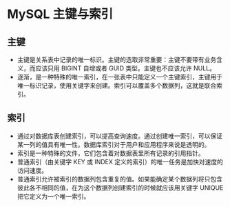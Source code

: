 # MySQL 主键与索引

## 主键
- 主键是关系表中记录的唯一标识。主键的选取非常重要：主键不要带有业务含义，而应该只用 BIGINT 自增或者 GUID 类型。主键也不应该允许 NULL。
- 逐渐，是一种特殊的唯一索引，在一张表中只能定义一个主键索引，主键用于唯一标识记录，使用关键字来创建。索引可以覆盖多个数据列，这就是联合索引。

## 索引
- 通过对数据库表创建索引，可以提高查询速度。通过创建唯一索引，可以保证某一列的值具有唯一性。数据库索引对于用户和应用程序来说是透明的。
- 索引是一种特殊的文件，它们包含着对数据表里所有记录的引用指针。
- 普通索引（由关键字 KEY 或 INDEX 定义的索引）的唯一任务是加快对速度的访问速度。
- 普通索引允许被索引的数据列包含重复的值。如果能确定某个数据列将只包含彼此各不相同的值，在为这个数据列创建索引的时候就应该用关键字 UNIQUE 把它定义为一个唯一索引。